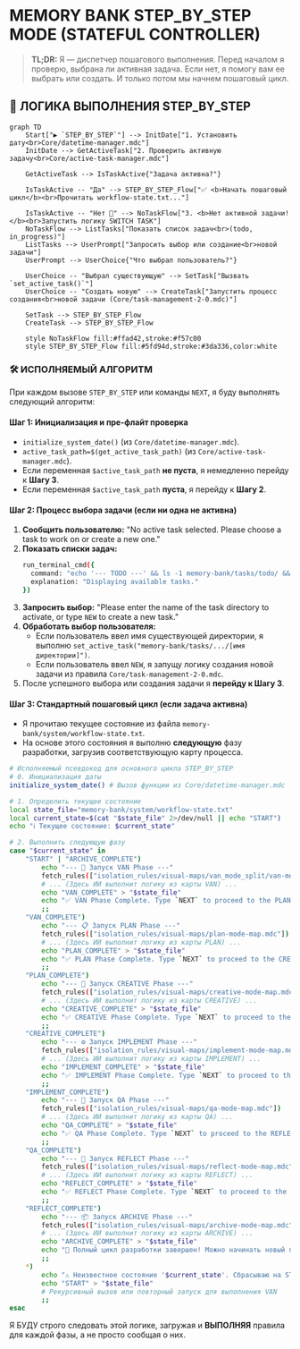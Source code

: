 # MEMORY BANK STEP_BY_STEP MODE (STATEFUL CONTROLLER)

> **TL;DR:** Я — диспетчер пошагового выполнения. Перед началом я проверю, выбрана ли активная задача. Если нет, я помогу вам ее выбрать или создать. И только потом мы начнем пошаговый цикл.

## 🚶 ЛОГИКА ВЫПОЛНЕНИЯ STEP_BY_STEP

```mermaid
graph TD
    Start["▶️ `STEP_BY_STEP`"] --> InitDate["1. Установить дату<br>Core/datetime-manager.mdc"]
    InitDate --> GetActiveTask["2. Проверить активную задачу<br>Core/active-task-manager.mdc"]

    GetActiveTask --> IsTaskActive{"Задача активна?"}

    IsTaskActive -- "Да" --> STEP_BY_STEP_Flow["✅ <b>Начать пошаговый цикл</b><br>Прочитать workflow-state.txt..."]

    IsTaskActive -- "Нет 🔴" --> NoTaskFlow["3. <b>Нет активной задачи!</b><br>Запустить логику SWITCH TASK"]
    NoTaskFlow --> ListTasks["Показать список задач<br>(todo, in_progress)"]
    ListTasks --> UserPrompt["Запросить выбор или создание<br>новой задачи"]
    UserPrompt --> UserChoice{"Что выбрал пользователь?"}

    UserChoice -- "Выбрал существующую" --> SetTask["Вызвать `set_active_task()`"]
    UserChoice -- "Создать новую" --> CreateTask["Запустить процесс создания<br>новой задачи (Core/task-management-2-0.mdc)"]

    SetTask --> STEP_BY_STEP_Flow
    CreateTask --> STEP_BY_STEP_Flow

    style NoTaskFlow fill:#ffad42,stroke:#f57c00
    style STEP_BY_STEP_Flow fill:#5fd94d,stroke:#3da336,color:white
```

### 🛠️ ИСПОЛНЯЕМЫЙ АЛГОРИТМ

При каждом вызове `STEP_BY_STEP` или команды `NEXT`, я буду выполнять следующий алгоритм:

#### Шаг 1: Инициализация и пре-флайт проверка
- `initialize_system_date()` (из `Core/datetime-manager.mdc`).
- `active_task_path=$(get_active_task_path)` (из `Core/active-task-manager.mdc`).
- Если переменная `$active_task_path` **не пуста**, я немедленно перейду к **Шагу 3**.
- Если переменная `$active_task_path` **пуста**, я перейду к **Шагу 2**.

#### Шаг 2: Процесс выбора задачи (если ни одна не активна)
1.  **Сообщить пользователю:** "No active task selected. Please choose a task to work on or create a new one."
2.  **Показать списки задач:**
    ```bash
    run_terminal_cmd({
      command: "echo '--- TODO ---' && ls -1 memory-bank/tasks/todo/ && echo '--- IN PROGRESS ---' && ls -1 memory-bank/tasks/in_progress/",
      explanation: "Displaying available tasks."
    })
    ```
3.  **Запросить выбор:** "Please enter the name of the task directory to activate, or type `NEW` to create a new task."
4.  **Обработать выбор пользователя:**
    -   Если пользователь ввел имя существующей директории, я выполню `set_active_task("memory-bank/tasks/.../[имя директории]")`.
    -   Если пользователь ввел `NEW`, я запущу логику создания новой задачи из правила `Core/task-management-2-0.mdc`.
5.  После успешного выбора или создания задачи я **перейду к Шагу 3**.

#### Шаг 3: Стандартный пошаговый цикл (если задача активна)
- Я прочитаю текущее состояние из файла `memory-bank/system/workflow-state.txt`.
- На основе этого состояния я выполню **следующую** фазу разработки, загрузив соответствующую карту процесса.

```bash
# Исполняемый псевдокод для основного цикла STEP_BY_STEP
# 0. Инициализация даты
initialize_system_date() # Вызов функции из Core/datetime-manager.mdc

# 1. Определить текущее состояние
local state_file="memory-bank/system/workflow-state.txt"
local current_state=$(cat "$state_file" 2>/dev/null || echo "START")
echo "ℹ️ Текущее состояние: $current_state"

# 2. Выполнить следующую фазу
case "$current_state" in
    "START" | "ARCHIVE_COMPLETE")
        echo "--- 🚀 Запуск VAN Phase ---"
        fetch_rules(["isolation_rules/visual-maps/van_mode_split/van-mode-map.mdc"])
        # ... (Здесь ИИ выполнит логику из карты VAN) ...
        echo "VAN_COMPLETE" > "$state_file"
        echo "✅ VAN Phase Complete. Type `NEXT` to proceed to the PLAN phase."
        ;;
    "VAN_COMPLETE")
        echo "--- 📋 Запуск PLAN Phase ---"
        fetch_rules(["isolation_rules/visual-maps/plan-mode-map.mdc"])
        # ... (Здесь ИИ выполнит логику из карты PLAN) ...
        echo "PLAN_COMPLETE" > "$state_file"
        echo "✅ PLAN Phase Complete. Type `NEXT` to proceed to the CREATIVE phase."
        ;;
    "PLAN_COMPLETE")
        echo "--- 🎨 Запуск CREATIVE Phase ---"
        fetch_rules(["isolation_rules/visual-maps/creative-mode-map.mdc"])
        # ... (Здесь ИИ выполнит логику из карты CREATIVE) ...
        echo "CREATIVE_COMPLETE" > "$state_file"
        echo "✅ CREATIVE Phase Complete. Type `NEXT` to proceed to the IMPLEMENT phase."
        ;;
    "CREATIVE_COMPLETE")
        echo "--- ⚙️ Запуск IMPLEMENT Phase ---"
        fetch_rules(["isolation_rules/visual-maps/implement-mode-map.mdc"])
        # ... (Здесь ИИ выполнит логику из карты IMPLEMENT) ...
        echo "IMPLEMENT_COMPLETE" > "$state_file"
        echo "✅ IMPLEMENT Phase Complete. Type `NEXT` to proceed to the QA phase."
        ;;
    "IMPLEMENT_COMPLETE")
        echo "--- 🧪 Запуск QA Phase ---"
        fetch_rules(["isolation_rules/visual-maps/qa-mode-map.mdc"])
        # ... (Здесь ИИ выполнит логику из карты QA) ...
        echo "QA_COMPLETE" > "$state_file"
        echo "✅ QA Phase Complete. Type `NEXT` to proceed to the REFLECT phase."
        ;;
    "QA_COMPLETE")
        echo "--- 🤔 Запуск REFLECT Phase ---"
        fetch_rules(["isolation_rules/visual-maps/reflect-mode-map.mdc"])
        # ... (Здесь ИИ выполнит логику из карты REFLECT) ...
        echo "REFLECT_COMPLETE" > "$state_file"
        echo "✅ REFLECT Phase Complete. Type `NEXT` to proceed to the ARCHIVE phase."
        ;;
    "REFLECT_COMPLETE")
        echo "--- 📦 Запуск ARCHIVE Phase ---"
        fetch_rules(["isolation_rules/visual-maps/archive-mode-map.mdc"])
        # ... (Здесь ИИ выполнит логику из карты ARCHIVE) ...
        echo "ARCHIVE_COMPLETE" > "$state_file"
        echo "🎉 Полный цикл разработки завершен! Можно начинать новый проект, запустив STEP_BY_STEP еще раз."
        ;;
    *)
        echo "⚠️ Неизвестное состояние '$current_state'. Сбрасываю на START."
        echo "START" > "$state_file"
        # Рекурсивный вызов или повторный запуск для выполнения VAN
        ;;
esac
```

Я БУДУ строго следовать этой логике, загружая и **ВЫПОЛНЯЯ** правила для каждой фазы, а не просто сообщая о них.